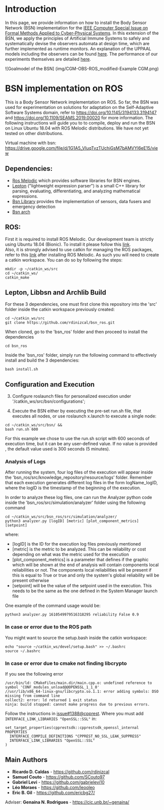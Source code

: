 # Introduction

In this page, we provide information on how to install the Body Sensor Network (BSN) implementation for the [IEEE Computer Special Issue on Formal Methods Applied to Cyber-Physical Systems](https://www.computer.org/digital-library/magazines/co/call-for-papers-special-issue-on-formal-methods-applied-to-cyber-physical-systems/). In this extension of the BSN, we apply the principles of Artificial Immune Systems to safely and systematically devise the observers automata at design time, which are further implemented as runtime monitors. An explanation of the UPPAAL models including the observers can be found [here](https://github.com/lesunb/ais_bsn/wiki/UPPAAL). The performance of our experiments themselves are detailed [here](https://github.com/lesunb/ais_bsn/wiki/Experiments).

![Goalmodel of the BSN] (img/CGM-OBS-ROS_modified-Example CGM.png)

# BSN implementation on ROS

This is a Body Sensor Network implementation on ROS. So far, the BSN was used for experimentation on solutions for adaptation on the Self-Adaptive Software Systems domain, refer to https://doi.org/10.1145/3194133.3194147 and https://doi.org/10.1109/SEAMS.2019.00020 for more information. The following instructions will guide you to to compile, deploy and run the BSN on Linux Ubuntu 18.04 with ROS Melodic distributions. We have not yet tested on other distributions.

Virtual machine with bsn: https://drive.google.com/file/d/1G1A5_VIuqTvzTUchiGsM7bAMVYl6eE15/view

## Dependencies:
* [Ros Melodic](http://wiki.ros.org/melodic) which provides software libraries for BSN engines.
* [Lepton](https://github.com/rdinizcal/lepton) ("lightweight expression parser") is a small C++ library for parsing, evaluating, differentiating, and analyzing mathematical expressions.
* [Bsn Library](https://github.com/rdinizcal/libbsn)  provides the implementation of sensors, data fusers and emergency detection
* [Bsn arch](https://github.com/rdinizcal/arch)

## ROS:
First it is required to install ROS Melodic. Our development team is strictly using Ubuntu 18.04 (Bionic). To install it please follow this [link](http://wiki.ros.org/melodic/Installation/Ubuntu).  
Also, it is strongly advised to use catkin for managing the ROS packages, refer to this [link](http://wiki.ros.org/ROS/Tutorials/InstallingandConfiguringROSEnvironment) after installing ROS Melodic. As such you will need to create a catkin workspace. You can do so by following the steps:

```
mkdir -p ~/catkin_ws/src
cd ~/catkin_ws/
catkin_make
```

## Lepton, Libbsn and Archlib Build
For these 3 dependencies, one must first clone this repository into the 'src' folder inside the catkin workspace previously created:

```
cd ~/catkin_ws/src
git clone https://github.com/rdinizcal/bsn_ros.git
```

When cloned, go to the 'bsn_ros' folder and then proceed to install the dependencies

```
cd bsn_ros
```

Inside the 'bsn_ros' folder, simply run the following command to effectively install and build the 3 dependencies:

```
bash install.sh
```

## Configuration and Execution

3. Configure roslaunch files for personalized execution under '/catkin_ws/src/bsn/configurations';

4. Execute the BSN either by executing the pre-set run.sh file, that executes all nodes, 
or use roslaunch x.launch to execute a single node:
```
cd ~/catkin_ws/src/bsn/ && 
bash run.sh 600
``` 

For this example we chose to use the run.sh script with 600 seconds of execution time, but it can be any user-defined value. If no value is provided , the default value used is 300 seconds (5 minutes).

### Analysis of Logs
After running the system, four log files of the execution will appear inside the 'bsn_ros/src/knowledge_repository/resource/logs' folder. Remember that each execution generates different log files in the form logName_logID, where the logID is the timestamp of the beginning of the execution.

In order to analyze these log files, one can run the Analyzer python code inside the 'bsn_ros/src/simulation/analyzer' folder using the following command

```
cd ~/catkin_ws/src/bsn_ros/src/simulation/analyzer/
python3 analyzer.py [logID] [metric] [plot_component_metrics] [setpoint]
```

where:

* [logID] is the ID for the execution log files previously mentioned
* [metric] is the metric to be analyzed. This can be reliability or cost depending on what was the metric used for the execution
* [plot_component_metrics] is a parameter that defines if the graphic which will be shown at the end of analysis will contain components local reliabilities or not. The components local reliabilities will be present if this is equal to True or true and only the system's global reliability will be present otherwise
* [setpoint] will be the value of the setpoint used in the execution. This needs to be the same as the one defined in the System Manager launch file

One example of the command usage would be:

```
python3 analyzer.py 1610549979516318295 reliability False 0.9
```

### In case or error due to the ROS path

You might want to source the setup.bash inside the catkin workspace:
```
echo "source ~/catkin_ws/devel/setup.bash" >> ~/.bashrc
source ~/.bashrc
```

### In case or error due to cmake not finding libcrypto

If you see the following error
```
/usr/bin/ld: CMakeFiles/main.dir/main.cpp.o: undefined reference to symbol 'CONF_modules_unload@@OPENSSL_1_1_0'
//usr/lib/x86_64-linux-gnu/libcrypto.so.1.1: error adding symbols: DSO missing from command line
collect2: error: ld returned 1 exit status
ninja: build stopped: cannot make progress due to previous errors.
```

Follow the instructions in [issue#1388@cpprest](https://github.com/microsoft/cpprestsdk/issues/1388#issuecomment-619570350).
Where you must add `INTERFACE_LINK_LIBRARIES "OpenSSL::SSL"` in:
```
set_target_properties(cpprestsdk::cpprestsdk_openssl_internal PROPERTIES
  INTERFACE_COMPILE_DEFINITIONS "CPPREST_NO_SSL_LEAK_SUPPRESS"
  INTERFACE_LINK_LIBRARIES "OpenSSL::SSL"
)
```


## Main Authors

* **Ricardo D. Caldas** - https://github.com/rdinizcal
* **Samuel Couto** - https://github.com/SCouto97
* **Gabriel Levi** - https://github.com/gabrielevi10
* **Léo Moraes** - https://github.com/leooleo  
* **Eric B. Gil** - https://github.com/ericbg27/

Adviser: **Genaína N. Rodrigues** - https://cic.unb.br/~genaina/
